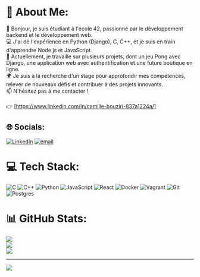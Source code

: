 # 💫 About Me:
👋 Bonjour, je suis étudiant à l'école 42, passionné par le développement backend et le développement web.<br>💻 J'ai de l'expérience en Python (Django), C, C++, et je suis en train d'apprendre Node.js et JavaScript.<br>🚀 Actuellement, je travaille sur plusieurs projets, dont un jeu Pong avec Django, une application web avec authentification et une future boutique en ligne.<br>🌍 Je suis à la recherche d'un stage pour approfondir mes compétences, relever de nouveaux défis et contribuer à des projets innovants.<br>📫 N'hésitez pas à me contacter !<br><br>👉 [https://www.linkedin.com/in/camille-bouziri-837a1224a/]


## 🌐 Socials:
[![LinkedIn](https://img.shields.io/badge/LinkedIn-%230077B5.svg?logo=linkedin&logoColor=white)](https://linkedin.com/in/https://www.linkedin.com/in/camille-bouziri-837a1224a/) [![email](https://img.shields.io/badge/Email-D14836?logo=gmail&logoColor=white)](mailto:bouziri.camille@gmail.com) 

# 💻 Tech Stack:
![C](https://img.shields.io/badge/c-%2300599C.svg?style=for-the-badge&logo=c&logoColor=white) ![C++](https://img.shields.io/badge/c++-%2300599C.svg?style=for-the-badge&logo=c%2B%2B&logoColor=white) ![Python](https://img.shields.io/badge/python-3670A0?style=for-the-badge&logo=python&logoColor=ffdd54) ![JavaScript](https://img.shields.io/badge/javascript-%23323330.svg?style=for-the-badge&logo=javascript&logoColor=%23F7DF1E) ![React](https://img.shields.io/badge/react-%2320232a.svg?style=for-the-badge&logo=react&logoColor=%2361DAFB) ![Docker](https://img.shields.io/badge/docker-%230db7ed.svg?style=for-the-badge&logo=docker&logoColor=white) ![Vagrant](https://img.shields.io/badge/vagrant-%231563FF.svg?style=for-the-badge&logo=vagrant&logoColor=white) ![Git](https://img.shields.io/badge/git-%23F05033.svg?style=for-the-badge&logo=git&logoColor=white) ![Postgres](https://img.shields.io/badge/postgres-%23316192.svg?style=for-the-badge&logo=postgresql&logoColor=white)
# 📊 GitHub Stats:
![](https://github-readme-stats.vercel.app/api?username=CamilleBouziri&theme=dark&hide_border=true&include_all_commits=false&count_private=false)<br/>
![](https://nirzak-streak-stats.vercel.app/?user=CamilleBouziri&theme=dark&hide_border=true)<br/>
![](https://github-readme-stats.vercel.app/api/top-langs/?username=CamilleBouziri&theme=dark&hide_border=true&include_all_commits=false&count_private=false&layout=compact)

---
[![](https://visitcount.itsvg.in/api?id=CamilleBouziri&icon=0&color=0)](https://visitcount.itsvg.in)

<!-- Proudly created with GPRM ( https://gprm.itsvg.in ) -->
